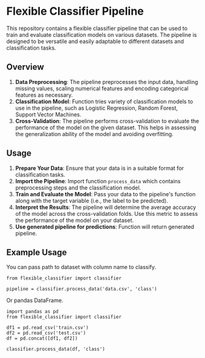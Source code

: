 # Flexible Classifier Pipeline

This repository contains a flexible classifier pipeline that can be used to train and evaluate classification models on various datasets. The pipeline is designed to be versatile and easily adaptable to different datasets and classification tasks.

## Overview

1. **Data Preprocessing**: The pipeline preprocesses the input data, handling missing values, scaling numerical features and encoding categorical features as necessary.
2. **Classification Model**: Function tries variety of classification models to use in the pipeline, such as Logistic Regression, Random Forest, Support Vector Machines.
3. **Cross-Validation**: The pipeline performs cross-validation to evaluate the performance of the model on the given dataset. This helps in assessing the generalization ability of the model and avoiding overfitting.

## Usage

1. **Prepare Your Data**: Ensure that your data is in a suitable format for classification tasks. 
2. **Import the Pipeline**: Import function `process_data` which contains  preprocessing steps and the classification model.
3. **Train and Evaluate the Model**: Pass your data to the pipeline's function along with the target variable (i.e., the label to be predicted).
4. **Interpret the Results**: The pipeline will determine the average accuracy of the model across the cross-validation folds. Use this metric to assess the performance of the model on your dataset.
5. **Use generated pipeline for predictions**: Function will return generated pipeline.

## Example Usage

You can pass path to dataset with column name to classify.

```python=
from flexible_classifier import classifier

pipeline = classifier.process_data('data.csv', 'class')
```

Or pandas DataFrame.

```python=
import pandas as pd
from flexible_classifier import classifier

df1 = pd.read_csv('train.csv')
df2 = pd.read_csv('test.csv')
df = pd.concat([df1, df2])

classifier.process_data(df, 'class')
```